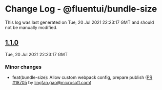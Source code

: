 # Change Log - @fluentui/bundle-size

This log was last generated on Tue, 20 Jul 2021 22:23:17 GMT and should not be manually modified.

<!-- Start content -->

## [1.1.0](https://github.com/microsoft/fluentui/tree/@fluentui/bundle-size_v1.1.0)

Tue, 20 Jul 2021 22:23:17 GMT

### Minor changes

- feat(bundle-size): Allow custom webpack config, prepare publish ([PR #18705](https://github.com/microsoft/fluentui/pull/18705) by lingfan.gao@microsoft.com)
